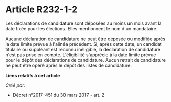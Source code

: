 # Article R232-1-2

Les déclarations de candidature sont déposées au moins un mois avant la date fixée pour les élections. Elles mentionnent le
nom d'un mandataire.

Aucune déclaration de candidature ne peut être déposée ou modifiée après la date limite prévue à l'alinéa précédent. Si,
après cette date, un candidat titulaire ou suppléant est reconnu inéligible, la déclaration de candidature n'est pas prise en
compte. L'éligibilité s'apprécie à la date limite prévue pour le dépôt des déclarations de candidature. Aucun retrait de
candidature ne peut être opéré après le dépôt des listes de candidature.

**Liens relatifs à cet article**

_Créé par_:

  - Décret n°2017-451 du 30 mars 2017 - art. 2
